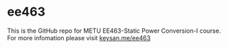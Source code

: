 # ee463

This is the GitHub repo for METU EE463-Static Power Conversion-I course.
For more infomation please visit [keysan.me/ee463](http://keysan.me/ee463)
